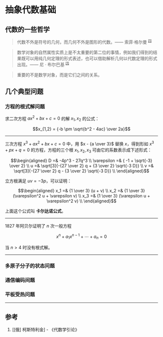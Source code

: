 # 抽象代数基础

[annotation]: [id] (72f28dc9-6ff6-4bff-bffa-1b434c372fe3)
[annotation]: [status] (public)
[annotation]: [create_time] (2021-10-23 20:51:33)
[annotation]: [category] (数学理论)
[annotation]: [tags] (代数|抽象代数)
[annotation]: [comments] (false)
[annotation]: [url] (http://blog.ccyg.studio/article/72f28dc9-6ff6-4bff-bffa-1b434c372fe3)

## 代数的一些哲学

> 代数不外是符号的几何，而几何不外是图形的代数。—— 索菲·格尔曼
<sup><small>[[1]](#ref1)</small></sup>

> 数学对象的自然属性实质上是不太重要的第二位的事情，例如我们得到的结果既可以用纯几何定理的形式表述，也可以借助解析几何以代数定理的形式出现。—— 尼 · 布尔巴基 <sup><small>[[1]](#ref1)</small></sup>

> 重要的不是数学对象，而是它们之间的关系。

## 几个典型问题

### 方程的根式解问题

求二次方程 $ax^2 + bx + c = 0$ 的解 $x_1, x_2$ 的公式：

$$x_{1,2} = {-b \pm \sqrt{b^2 - 4ac} \over 2a}$$

---

三次方程 $x^3 + ax^2 + bx + c = 0$ 中，用 $x - {a \over 3}$ 替换 $x$，得到形如 $x^3 + px + q = 0$ 的方程，方程的三个根 $x_1, x_2, x_3$ 可由它的系数表示成下述形式：

$$\begin{aligned}
D =& -4p^3 - 27q^3 \\
\varepsilon =& { -1 + \sqrt{-3} \over 2} \\
u =& \sqrt[3]{-{27 \over 2} q + {3 \over 2} \sqrt{-3 D}} \\ 
v =& \sqrt[3]{-{27 \over 2} q - {3 \over 2} \sqrt{-3 D}} \\
\end{aligned}$$

立方根满足 $uv = -3p$，可以证明：

$$\begin{aligned}
x_1 =& {1 \over 3} (u + v) \\
x_2 =& {1 \over 3} (\varepsilon^2 u + \varepsilon v) \\
x_3 =& {1 \over 3} (\varepsilon u + \varepsilon^2 v) \\
\end{aligned}$$

上面这个公式叫 **卡尔达诺公式**。

---

1827 年阿贝尔证明了 $n$ 次一般方程

$$x^n + a_1x^{n - 1} + \cdots + a_n = 0$$

当 $n > 4$ 时没有根式解。

---

### 多原子分子的状态问题

### 通信编码间题

### 平板受热问题

---

## 参考

1. <a id='ref1'/> [[俄] 柯斯特利金] - 《代数学引论》

